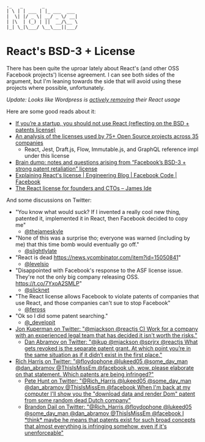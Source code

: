 ```
._   _       _            
| \ | | ___ | |_ ___  ___
|  \| |/ _ \| __/ _ \/ __|
| |\  | (_) | ||  __/\__ \
|_| \_|\___/ \__\___||___/

```

# React's BSD-3 + License
There has been quite the uproar lately about React's (and other OSS Facebook projects') license agreement. I can see both sides of the argument, but I'm leaning towards the side that will avoid using these projects where possible, unfortunately.

*Update: Looks like Wordpress is [actively removing](https://ma.tt/2017/09/on-react-and-wordpress/) their React usage*

Here are some good reads about it:

- [If you’re a startup, you should not use React \(reflecting on the BSD \+ patents license\)](https://medium.com/@raulk/if-youre-a-startup-you-should-not-use-react-reflecting-on-the-bsd-patents-license-b049d4a67dd2)
- [An analysis of the licenses used by 75\+ Open Source projects across 35 companies](https://medium.com/@raulk/list-of-companies-and-popular-projects-by-the-open-source-licenses-they-use-35a53eaf1c80)
  - React, Jest, Draft.js, Flow, Immutable.js, and GraphQL reference impl under this license
- [Brain dump: notes and questions arising from “Facebook’s BSD\-3 \+ strong patent retaliation” license](https://medium.com/@raulk/further-notes-and-questions-arising-from-facebooks-bsd-3-strong-patent-retaliation-license-c6386e8e1d60)
- [Explaining React's license \| Engineering Blog \| Facebook Code \| Facebook](https://code.facebook.com/posts/112130496157735/explaining-react-s-license/)
- [The React license for founders and CTOs – James Ide](https://medium.com/@ji/the-react-license-for-founders-and-ctos-b38d2538f3e5)

And some discussions on Twitter:

- "You know what would suck? If I invented a really cool new thing, patented it, implemented it in React, then Facebook decided to copy me"
  - [@thejameskyle](https://twitter.com/thejameskyle/status/898964687303327744)
- "None of this was a surprise tho; everyone was warned (including by me) that this time bomb would eventually go off."
  - [@slightlylate](https://twitter.com/slightlylate/status/898866730000306178)
- "React is dead https://news.ycombinator.com/item?id=15050841"
  - [@levelsio](https://twitter.com/levelsio/status/898770971229700096)
- "Disappointed with Facebook's response to the ASF license issue. They're not the only big company releasing OSS. https://t.co/7YxoA2SMLP"
  - [@slicknet](https://twitter.com/slicknet/status/898728697854808065)
- "The React license allows Facebook to violate patents of companies that use React, and those companies can't sue to stop Facebook"
  - [@feross](https://twitter.com/feross/status/898730336082776064)
- "Ok so I did some patent searching."
  - [@_developit](https://twitter.com/_developit/status/899669300033855490)
- [Jon Kuperman on Twitter: "@mjackson @reactjs C\) Work for a company with an experienced legal team that has decided it isn't worth the risks\."](https://twitter.com/jkup/status/908819995022340096)
  - [Dan Abramov on Twitter: "@jkup @mjackson @sprjrx @reactjs What gets revoked is the separate patent grant\. At which point you’re in the same situation as if it didn’t exist in the first place\."](https://twitter.com/dan_abramov/status/908825390378045446)
- [Rich Harris on Twitter: "@floydophone @lukeed05 @some\_day\_man @dan\_abramov @ThisIsMissEm @facebook uh, wow\. please elaborate on that statement\. Which patents are being infringed?"](https://twitter.com/Rich_Harris/status/908782891982901249)
  - [Pete Hunt on Twitter: "@Rich\_Harris @lukeed05 @some\_day\_man @dan\_abramov @ThisIsMissEm @facebook When I'm back at my computer I'll show you the "download data and render Dom" patent from some random dead Dutch company"](https://twitter.com/floydophone/status/908787530983706626)
  - [Brandon Dail on Twitter: "@Rich\_Harris @floydophone @lukeed05 @some\_day\_man @dan\_abramov @ThisIsMissEm @facebook I \*think\* maybe he means that patents exist for such broad concepts that almost everything is infringing somehow, even if it's unenforceable"](https://twitter.com/aweary/status/908790460130353154)